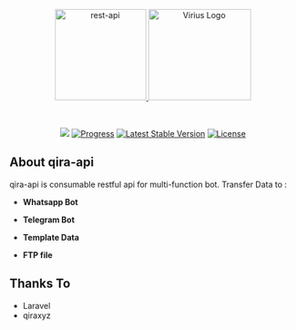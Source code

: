 <p align="center"><a href="http://virius.eu.org" target="_blank">
    <img src="https://era86.github.io/assets/images/posts/api.png" with="180" height="160" alt="rest-api">   
    <img src="https://i.ibb.co/gt8XvvN/logo-viriustrade.png" width="180" height="160" alt="Virius Logo"> </a></p>
<br>
<p align="center">
<a href="https://github.com/qiraxyz"><img src="https://img.shields.io/badge/made--by-qiraxyz-yellow"></a>
<a href="https://github.com/qiraxyz/qira-api/blob/main/README.md"><img src="https://img.shields.io/badge/status-progress-brightgreen" alt="Progress"></a>
<a href="https://github.com/qiraxyz/qira-api/releases"><img src="https://img.shields.io/badge/version-1.0.1-blue" alt="Latest Stable Version"></a>
<a href="https://github.com/qiraxyz/qira-api/blob/main/LICENSE"><img src="https://img.shields.io/badge/license-Apache%202.0-green" alt="License"></a>
</p>

## About qira-api

qira-api is consumable restful api for multi-function bot. Transfer Data to :

- **Whatsapp Bot**

- **Telegram Bot**

- **Template Data**

- **FTP file**


## Thanks To

- Laravel
- qiraxyz
